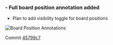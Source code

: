 ### - Full board position annotation added

- Plan to add visibility toggle for board positions

![Board Position Annotations]({{site.url}}/images/board_position_annotations.png)

Commit [45799c7](https://github.com/matthewdhull/chess/commit/4b799c7363b5dfd92fa251000c150dbd21085c79)